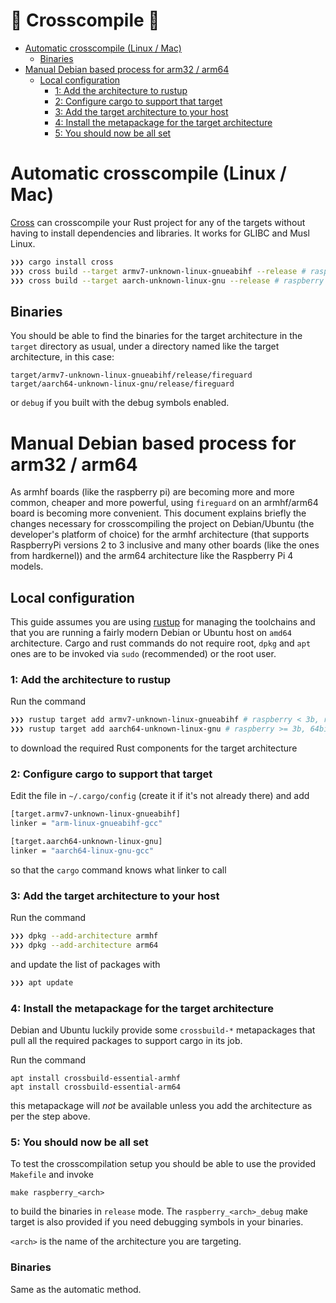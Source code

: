 # 🤯 Crosscompile 🤯

- [Automatic crosscompile (Linux / Mac)](#automatic-crosscompile-(linux-/-mac))
  - [Binaries](#binaries)
- [Manual Debian based process for arm32 / arm64](#manual-debian-based-process-for-arm32-/-arm64)
  - [Local configuration](#local-configuration)
    - [1: Add the architecture to rustup](#1:-add-the-architecture-to-rustup)
    - [2: Configure cargo to support that target](#2:-configure-cargo-to-support-that-target)
    - [3: Add the target architecture to your host](#3:-add-the-target-architecture-to-your-host)
    - [4: Install the metapackage for the target architecture](#4:-install-the-metapackage-for-the-target-architecture)
    - [5: You should now be all set](#5:-you-should-now-be-all-set)

# Automatic crosscompile (Linux / Mac)
[Cross](https://github.com/rust-embedded/cross) can crosscompile your Rust project for any of the targets without having
to install dependencies and libraries. It works for GLIBC and Musl Linux.

```sh
❯❯❯ cargo install cross
❯❯❯ cross build --target armv7-unknown-linux-gnueabihf --release # raspberry < 3b, rasbian 32bit
❯❯❯ cross build --target aarch-unknown-linux-gnu --release # raspberry >= 3b, 64bit
```

## Binaries

You should be able to find the binaries for the target architecture in
the `target` directory as usual, under a directory named like the target 
architecture, in this case:

```
target/armv7-unknown-linux-gnueabihf/release/fireguard
target/aarch64-unknown-linux-gnu/release/fireguard
```

or `debug` if you built with the debug symbols enabled.

# Manual Debian based process for arm32 / arm64

As armhf boards (like the raspberry pi) are becoming more and more common, 
cheaper and more powerful, using `fireguard` on an armhf/arm64 board is becoming
more convenient. This document explains briefly the changes necessary
for crosscompiling the project on Debian/Ubuntu (the developer's platform
of choice) for the armhf architecture (that supports RaspberryPi versions 2
to 3 inclusive and many other boards (like the ones from hardkernel)) and the
arm64 architecture like the Raspberry Pi 4 models.

## Local configuration

This guide assumes you are using [rustup](https://rustup.rs/) for managing
the toolchains and that you are running a fairly modern Debian or Ubuntu
host on `amd64` architecture. Cargo and rust commands do not require root,
`dpkg` and `apt` ones are to be invoked via `sudo` (recommended) or the root
user.

### 1: Add the architecture to rustup

Run the command

```sh
❯❯❯ rustup target add armv7-unknown-linux-gnueabihf # raspberry < 3b, rasbian 32bit
❯❯❯ rustup target add aarch64-unknown-linux-gnu # raspberry >= 3b, 64bit
```

to download the required Rust components for the target architecture

### 2: Configure cargo to support that target

Edit the file in `~/.cargo/config` (create it if it's not already
there) and add

```sh
[target.armv7-unknown-linux-gnueabihf]
linker = "arm-linux-gnueabihf-gcc"

[target.aarch64-unknown-linux-gnu]
linker = "aarch64-linux-gnu-gcc"
```

so that the `cargo` command knows what linker to call

### 3: Add the target architecture to your host

Run the command

```sh
❯❯❯ dpkg --add-architecture armhf
❯❯❯ dpkg --add-architecture arm64
```

and update the list of packages with

```sh
❯❯❯ apt update
```

### 4: Install the metapackage for the target architecture

Debian and Ubuntu luckily provide some `crossbuild-*`  metapackages that pull
all the required packages to support cargo in its job.

Run the command

```
apt install crossbuild-essential-armhf
apt install crossbuild-essential-arm64
```

this metapackage will _not_ be available unless you add the architecture
as per the step above.

### 5: You should now be all set

To test the crosscompilation setup you should be able to use the provided
`Makefile` and invoke

```
make raspberry_<arch>
```

to build the binaries in `release` mode. The `raspberry_<arch>_debug` make target is
also provided if you need debugging symbols in your binaries.

`<arch>` is the name of the architecture you are targeting.

### Binaries
Same as the automatic method.
